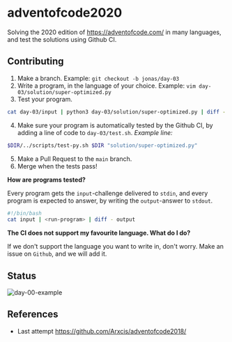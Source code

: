 # adventofcode2020
Solving the 2020 edition of https://adventofcode.com/ in many languages, and test the solutions using Github CI.

## Contributing
1. Make a branch. Example: `git checkout -b jonas/day-03`
2. Write a program, in the language of your choice. Example: `vim day-03/solution/super-optimized.py`
3. Test your program.

```sh
cat day-03/input | python3 day-03/solution/super-optimized.py | diff - day-03/output
```

4. Make sure your program is automatically tested by the Github CI, by adding a line of code to `day-03/test.sh`.
*Example line:*
```sh
$DIR/../scripts/test-py.sh $DIR "solution/super-optimized.py"
```

5. Make a Pull Request to the `main` branch.
6. Merge when the tests pass!

**How are programs tested?**

Every program gets the `input`-challenge delivered to `stdin`, and every program is expected to answer, by writing the `output`-answer to `stdout`.

```sh
#!/bin/bash
cat input | <run-program> | diff - output
```

**The CI does not support my favourite language. What do I do?**

If we don't support the language you want to write in, don't worry. Make an issue on `Github`, and we will add it.

## Status
![day-00-example](https://github.com/Arxcis/adventofcode2020/workflows/day-00-example/badge.svg)

## References
- Last attempt https://github.com/Arxcis/adventofcode2018/
